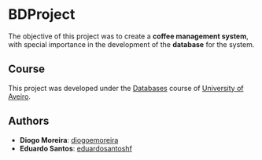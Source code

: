 # BDProject

The objective of this project was to create a **coffee management system**, with special importance in the development of the **database** for the system.

## Course
This project was developed under the [Databases](https://www.ua.pt/en/uc/2238) course of [University of Aveiro](https://www.ua.pt/).

## Authors
* **Diogo Moreira**: [diogoemoreira](https://github.com/diogoemoreira)
* **Eduardo Santos**: [eduardosantoshf](https://github.com/eduardosantoshf)